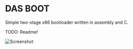 # DAS BOOT
Simple two-stage x86 bootloader written in assembly and C.

TODO: Readme!

![Screenshot](http://i.imgur.com/EnfBNXc.jpg) 

